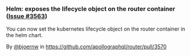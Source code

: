 ### Helm: exposes the lifecycle object on the router container ([Issue #3563](https://github.com/apollographql/router/issues/3563))

You can now set the kubernetes lifecycle object on the router container in the helm chart.

By [@bjoernw](https://github.com/bjoernw) in https://github.com/apollographql/router/pull/3570
